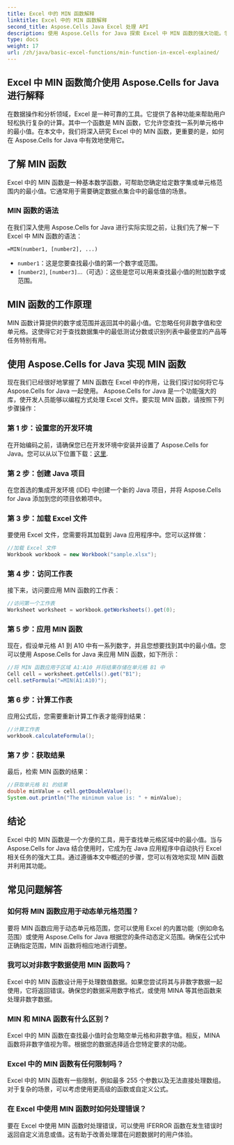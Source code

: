 ```yaml
---
title: Excel 中的 MIN 函数解释
linktitle: Excel 中的 MIN 函数解释
second_title: Aspose.Cells Java Excel 处理 API
description: 使用 Aspose.Cells for Java 探索 Excel 中 MIN 函数的强大功能。学会轻松找到最小值。
type: docs
weight: 17
url: /zh/java/basic-excel-functions/min-function-in-excel-explained/
---
```


## Excel 中 MIN 函数简介使用 Aspose.Cells for Java 进行解释

在数据操作和分析领域，Excel 是一种可靠的工具。它提供了各种功能来帮助用户轻松执行复杂的计算。其中一个函数是 MIN 函数，它允许您查找一系列单元格中的最小值。在本文中，我们将深入研究 Excel 中的 MIN 函数，更重要的是，如何在 Aspose.Cells for Java 中有效地使用它。

## 了解 MIN 函数

Excel 中的 MIN 函数是一种基本数学函数，可帮助您确定给定数字集或单元格范围内的最小值。它通常用于需要确定数据点集合中的最低值的场景。

### MIN 函数的语法

在我们深入使用 Aspose.Cells for Java 进行实际实现之前，让我们先了解一下 Excel 中 MIN 函数的语法：

```
=MIN(number1, [number2], ...)
```

- `number1`：这是您要查找最小值的第一个数字或范围。
- `[number2]`, `[number3]`...（可选）：这些是您可以用来查找最小值的附加数字或范围。

## MIN 函数的工作原理

MIN 函数计算提供的数字或范围并返回其中的最小值。它忽略任何非数字值和空单元格。这使得它对于查找数据集中的最低测试分数或识别列表中最便宜的产品等任务特别有用。

## 使用 Aspose.Cells for Java 实现 MIN 函数

现在我们已经很好地掌握了 MIN 函数在 Excel 中的作用，让我们探讨如何将它与 Aspose.Cells for Java 一起使用。 Aspose.Cells for Java 是一个功能强大的库，使开发人员能够以编程方式处理 Excel 文件。要实现 MIN 函数，请按照下列步骤操作：

### 第 1 步：设置您的开发环境

在开始编码之前，请确保您已在开发环境中安装并设置了 Aspose.Cells for Java。您可以从以下位置下载：[这里](https://releases.aspose.com/cells/java/).

### 第 2 步：创建 Java 项目

在您首选的集成开发环境 (IDE) 中创建一个新的 Java 项目，并将 Aspose.Cells for Java 添加到您的项目依赖项中。

### 第 3 步：加载 Excel 文件

要使用 Excel 文件，您需要将其加载到 Java 应用程序中。您可以这样做：

```java
//加载 Excel 文件
Workbook workbook = new Workbook("sample.xlsx");
```

### 第 4 步：访问工作表

接下来，访问要应用 MIN 函数的工作表：

```java
//访问第一个工作表
Worksheet worksheet = workbook.getWorksheets().get(0);
```

### 第 5 步：应用 MIN 函数

现在，假设单元格 A1 到 A10 中有一系列数字，并且您想要找到其中的最小值。您可以使用 Aspose.Cells for Java 来应用 MIN 函数，如下所示：

```java
//将 MIN 函数应用于区域 A1:A10 并将结果存储在单元格 B1 中
Cell cell = worksheet.getCells().get("B1");
cell.setFormula("=MIN(A1:A10)");
```

### 第 6 步：计算工作表

应用公式后，您需要重新计算工作表才能得到结果：

```java
//计算工作表
workbook.calculateFormula();
```

### 第 7 步：获取结果

最后，检索 MIN 函数的结果：

```java
//获取单元格 B1 的结果
double minValue = cell.getDoubleValue();
System.out.println("The minimum value is: " + minValue);
```

## 结论

Excel 中的 MIN 函数是一个方便的工具，用于查找单元格区域中的最小值。当与 Aspose.Cells for Java 结合使用时，它成为在 Java 应用程序中自动执行 Excel 相关任务的强大工具。通过遵循本文中概述的步骤，您可以有效地实现 MIN 函数并利用其功能。

## 常见问题解答

### 如何将 MIN 函数应用于动态单元格范围？

要将 MIN 函数应用于动态单元格范围，您可以使用 Excel 的内置功能（例如命名范围）或使用 Aspose.Cells for Java 根据您的条件动态定义范围。确保在公式中正确指定范围，MIN 函数将相应地进行调整。

### 我可以对非数字数据使用 MIN 函数吗？

Excel 中的 MIN 函数设计用于处理数值数据。如果您尝试将其与非数字数据一起使用，它将返回错误。确保您的数据采用数字格式，或使用 MINA 等其他函数来处理非数字数据。

### MIN 和 MINA 函数有什么区别？

Excel 中的 MIN 函数在查找最小值时会忽略空单元格和非数字值。相反，MINA 函数将非数字值视为零。根据您的数据选择适合您特定要求的功能。

### Excel 中的 MIN 函数有任何限制吗？

Excel 中的 MIN 函数有一些限制，例如最多 255 个参数以及无法直接处理数组。对于复杂的场景，可以考虑使用更高级的函数或自定义公式。

### 在 Excel 中使用 MIN 函数时如何处理错误？

要在 Excel 中使用 MIN 函数时处理错误，可以使用 IFERROR 函数在发生错误时返回自定义消息或值。这有助于改善处理潜在问题数据时的用户体验。